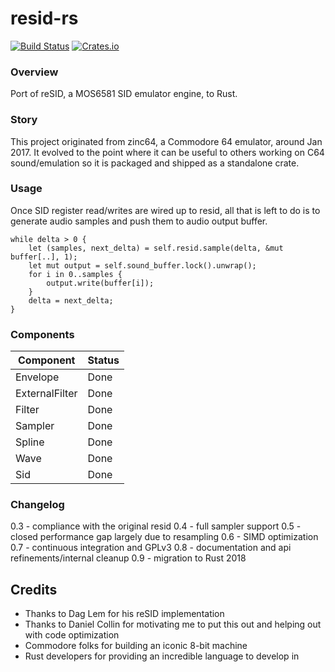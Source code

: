 # resid-rs

[![Build Status](https://travis-ci.org/digitalstreamio/resid-rs.svg?branch=master)](https://travis-ci.org/digitalstreamio/resid-rs)
[![Crates.io](https://img.shields.io/crates/v/resid-rs.svg?maxAge=2592000)](https://crates.io/crates/resid-rs)

### Overview

Port of reSID, a MOS6581 SID emulator engine, to Rust.

### Story

This project originated from zinc64, a Commodore 64 emulator, around Jan 2017.
It evolved to the point where it can be useful to others working on C64 sound/emulation
so it is packaged and shipped as a standalone crate.

### Usage

Once SID register read/writes are wired up to resid, all that is left to do
is to generate audio samples and push them to audio output buffer.

    while delta > 0 {
        let (samples, next_delta) = self.resid.sample(delta, &mut buffer[..], 1);
        let mut output = self.sound_buffer.lock().unwrap();
        for i in 0..samples {
            output.write(buffer[i]);
        }
        delta = next_delta;
    }

### Components

| Component         | Status      |
|-------------------|-------------|
| Envelope          | Done        |
| ExternalFilter    | Done        |
| Filter            | Done        |
| Sampler           | Done        |
| Spline            | Done        |
| Wave              | Done        |
| Sid               | Done        |

### Changelog

0.3 - compliance with the original resid
0.4 - full sampler support 
0.5 - closed performance gap largely due to resampling 
0.6 - SIMD optimization 
0.7 - continuous integration and GPLv3 
0.8 - documentation and api refinements/internal cleanup
0.9 - migration to Rust 2018

## Credits

- Thanks to Dag Lem for his reSID implementation
- Thanks to Daniel Collin for motivating me to put this out and helping out with code optimization
- Commodore folks for building an iconic 8-bit machine
- Rust developers for providing an incredible language to develop in
